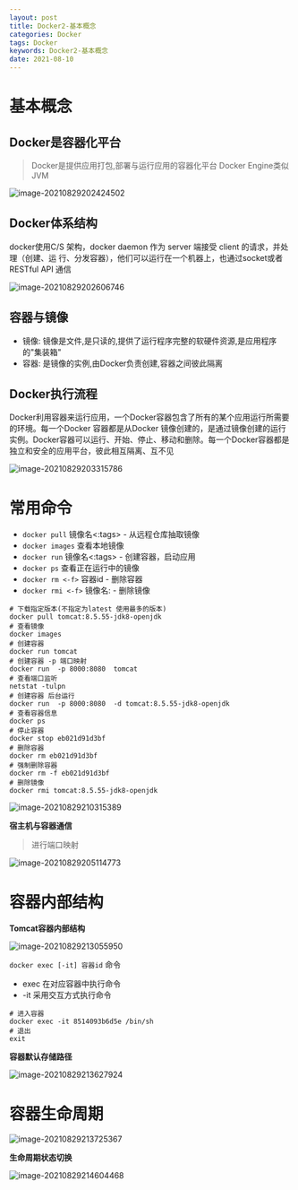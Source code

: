 ```yaml
---
layout: post
title: Docker2-基本概念
categories: Docker
tags: Docker
keywords: Docker2-基本概念
date: 2021-08-10
---
```

# 基本概念

## Docker是容器化平台

> Docker是提供应用打包,部署与运行应用的容器化平台  Docker Engine类似JVM

![image-20210829202424502](/assets/img/Docker/Docker2-Concepts/image-20210829202424502.png)

## Docker体系结构

docker使用C/S 架构，docker daemon 作为 server 端接受 client 的请求，并处理（创建、运
行、分发容器），他们可以运行在一个机器上，也通过socket或者RESTful API 通信

![image-20210829202606746](/assets/img/Docker/Docker2-Concepts/image-20210829202606746.png)

## 容器与镜像

- 镜像: 镜像是文件,是只读的,提供了运行程序完整的软硬件资源,是应用程序的"集装箱"
- 容器: 是镜像的实例,由Docker负责创建,容器之间彼此隔离

## Docker执行流程

Docker利用容器来运行应用，一个Docker容器包含了所有的某个应用运行所需要的环境。每一个Docker 容器都是从Docker 镜像创建的，是通过镜像创建的运行实例。Docker容器可以运行、开始、停止、移动和删除。每一个Docker容器都是独立和安全的应用平台，彼此相互隔离、互不见

![image-20210829203315786](/assets/img/Docker/Docker2-Concepts/image-20210829203315786.png)

# 常用命令

- `docker pull` 镜像名<:tags> - 从远程仓库抽取镜像 
- `docker images` 查看本地镜像
- `docker run` 镜像名<:tags> - 创建容器，启动应用
- `docker ps` 查看正在运行中的镜像
- `docker rm <-f>` 容器id - 删除容器
- `docker rmi <-f>` 镜像名:<tags> - 删除镜像

```shell
# 下载指定版本(不指定为latest 使用最多的版本)
docker pull tomcat:8.5.55-jdk8-openjdk
# 查看镜像
docker images  
# 创建容器
docker run tomcat
# 创建容器 -p 端口映射
docker run  -p 8000:8080  tomcat
# 查看端口监听
netstat -tulpn
# 创建容器 后台运行
docker run  -p 8000:8080  -d tomcat:8.5.55-jdk8-openjdk
# 查看容器信息
docker ps
# 停止容器
docker stop eb021d91d3bf
# 删除容器
docker rm eb021d91d3bf
# 强制删除容器
docker rm -f eb021d91d3bf
# 删除镜像
docker rmi tomcat:8.5.55-jdk8-openjdk
```

![image-20210829210315389](/assets/img/Docker/Docker2-Concepts/image-20210829210315389.png)

**宿主机与容器通信**

> 进行端口映射

![image-20210829205114773](/assets/img/Docker/Docker2-Concepts/image-20210829205114773.png)

# 容器内部结构

**Tomcat容器内部结构**

![image-20210829213055950](/assets/img/Docker/Docker2-Concepts/image-20210829213055950.png)

`docker exec [-it] 容器id`  命令

- exec 在对应容器中执行命令
-   -it 采用交互方式执行命令

```shell
# 进入容器
docker exec -it 8514093b6d5e /bin/sh
# 退出
exit
```

**容器默认存储路径**

![image-20210829213627924](/assets/img/Docker/Docker2-Concepts/image-20210829213627924.png)

# 容器生命周期



![image-20210829213725367](/assets/img/Docker/Docker2-Concepts/image-20210829213725367.png)

**生命周期状态切换**

![image-20210829214604468](/assets/img/Docker/Docker2-Concepts/image-20210829214604468.png)

